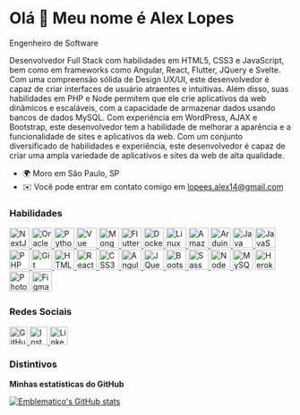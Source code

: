 Olá 👋 Meu nome é Alex Lopes
================================
Engenheiro de Software

Desenvolvedor Full Stack com habilidades em HTML5, CSS3 e JavaScript, bem como em frameworks como Angular, React,
Flutter, JQuery e Svelte. Com uma compreensão sólida de Design UX/UI, este desenvolvedor é capaz de criar interfaces de
usuário atraentes e intuitivas. Além disso, suas habilidades em PHP e Node permitem que ele crie aplicativos da web
dinâmicos e escaláveis, com a capacidade de armazenar dados usando bancos de dados MySQL. Com experiência em WordPress,
AJAX e Bootstrap, este desenvolvedor tem a habilidade de melhorar a aparência e a funcionalidade de sites e aplicativos
da web. Com um conjunto diversificado de habilidades e experiência, este desenvolvedor é capaz de criar uma ampla
variedade de aplicativos e sites da web de alta qualidade.

* 🌍 Moro em São Paulo, SP
* ✉️ Você pode entrar em contato comigo em lopees.alex14@gmail.com

### Habilidades

<p align="left">
    <a href="https://nextjs.org/docs" target="_blank" rel="noreferrer">
        <img src="https://raw.githubusercontent.com/danielcranney/readme-generator/main/public/icons/skills/nextjs-colored.svg"
        width="36" height="36" alt="NextJs" />
    </a>
    <a href="https://www.oracle.com/uk/index.html" target="_blank" rel="noreferrer">
        <img src="https://raw.githubusercontent.com/danielcranney/readme-generator/main/public/icons/skills/oracle-colored.svg"
        width="36" height="36" alt="Oracle" />
    </a>
    <a href="https://www.python.org/" target="_blank" rel="noreferrer">
        <img src="https://raw.githubusercontent.com/danielcranney/readme-generator/main/public/icons/skills/python-colored.svg"
        width="36" height="36" alt="Python" />
    </a>
    <a href="https://vuejs.org/" target="_blank" rel="noreferrer">
            <img src="https://raw.githubusercontent.com/danielcranney/readme-generator/main/public/icons/skills/vuejs-colored.svg"
        width="36" height="36" alt="Vue" />
        </a>
    <a href="https://www.mongodb.com/" target="_blank" rel="noreferrer">
            <img src="https://raw.githubusercontent.com/danielcranney/readme-generator/main/public/icons/skills/mongodb-colored.svg"
        width="36" height="36" alt="MongoDB" />
        </a>
    <a href="https://flutter.dev/" target="_blank" rel="noreferrer">
            <img src="https://raw.githubusercontent.com/danielcranney/readme-generator/main/public/icons/skills/flutter-colored.svg"
        width="36" height="36" alt="Flutter" />
    </a>
    <a href="https://www.docker.com/" target="_blank" rel="noreferrer">
            <img src="https://raw.githubusercontent.com/danielcranney/readme-generator/main/public/icons/skills/docker-colored.svg"
        width="36" height="36" alt="Docker" />
    </a>
    <a href="https://www.linux.org" target="_blank" rel="noreferrer">
            <img src="https://raw.githubusercontent.com/danielcranney/readme-generator/main/public/icons/skills/linux-colored.svg"
        width="36" height="36" alt="Linux" />
    </a>
    <a href="https://aws.amazon.com" target="_blank" rel="noreferrer">
            <img src="https://raw.githubusercontent.com/danielcranney/readme-generator/main/public/icons/skills/aws-colored.svg"
        width="36" height="36" alt="Amazon Web Services" />
    </a>
    <a href="https://store.arduino.cc/?gclid=Cj0KCQjw2eilBhCCARIsAG0Pf8uueBifykWcsSS4LPESeGQfxGVKJYnzV7bz471XfknQJy_1VINVWM8aAkLtEALw_wcB"
    target="_blank" rel="noreferrer">
        <img src="https://raw.githubusercontent.com/danielcranney/readme-generator/main/public/icons/skills/arduino-colored.svg"
        width="36" height="36" alt="Arduino" />
    </a>
    <a href="https://www.oracle.com/java/" target="_blank" rel="noreferrer">
        <img src="https://raw.githubusercontent.com/danielcranney/readme-generator/main/public/icons/skills/java-colored.svg"
            width="36" height="36" alt="Java" />
    </a>
    <a href="https://developer.mozilla.org/en-US/docs/Web/JavaScript" target="_blank" rel="noreferrer">
        <img src="https://raw.githubusercontent.com/danielcranney/readme-generator/main/public/icons/skills/javascript-colored.svg"
            width="36" height="36" alt="JavaScript" />
    </a>
    <a href="https://www.php.net/" target="_blank" rel="noreferrer">
        <img src="https://raw.githubusercontent.com/danielcranney/readme-generator/main/public/icons/skills/php-colored.svg"
            width="36" height="36" alt="PHP" />
    </a>
    <a href="https://git-scm.com/" target="_blank" rel="noreferrer">
        <img src="https://raw.githubusercontent.com/danielcranney/readme-generator/main/public/icons/skills/git-colored.svg"
            width="36" height="36" alt="Git" />
    </a>
    <a href="https://developer.mozilla.org/en-US/docs/Glossary/HTML5" target="_blank" rel="noreferrer">
        <img src="https://raw.githubusercontent.com/danielcranney/readme-generator/main/public/icons/skills/html5-colored.svg"
            width="36" height="36" alt="HTML5" />
    </a>
    <a href="https://reactjs.org/" target="_blank" rel="noreferrer">
        <img src="https://raw.githubusercontent.com/danielcranney/readme-generator/main/public/icons/skills/react-colored.svg"
            width="36" height="36" alt="React" />
    </a>
    <a href="https://www.w3.org/TR/CSS/#css" target="_blank" rel="noreferrer">
        <img src="https://raw.githubusercontent.com/danielcranney/readme-generator/main/public/icons/skills/css3-colored.svg"
            width="36" height="36" alt="CSS3" />
    </a>
    <a href="https://angular.io/" target="_blank" rel="noreferrer">
        <img src="https://raw.githubusercontent.com/danielcranney/readme-generator/main/public/icons/skills/angularjs-colored.svg"
            width="36" height="36" alt="Angular" />
    </a>
    <a href="https://jquery.com/" target="_blank" rel="noreferrer">
        <img src="https://raw.githubusercontent.com/danielcranney/readme-generator/main/public/icons/skills/jquery-colored.svg"
            width="36" height="36" alt="JQuery" />
    </a>
    <a href="https://getbootstrap.com/" target="_blank" rel="noreferrer">
        <img src="https://raw.githubusercontent.com/danielcranney/readme-generator/main/public/icons/skills/bootstrap-colored.svg"
            width="36" height="36" alt="Bootstrap" />
    </a>
    <a href="https://sass-lang.com/" target="_blank" rel="noreferrer">
        <img src="https://raw.githubusercontent.com/danielcranney/readme-generator/main/public/icons/skills/sass-colored.svg"
            width="36" height="36" alt="Sass" />
    </a>
    <a href="https://nodejs.org/en/" target="_blank" rel="noreferrer">
        <img src="https://raw.githubusercontent.com/danielcranney/readme-generator/main/public/icons/skills/nodejs-colored.svg"
            width="36" height="36" alt="NodeJS" />
    </a>
    <a href="https://www.mysql.com/" target="_blank" rel="noreferrer">
        <img src="https://raw.githubusercontent.com/danielcranney/readme-generator/main/public/icons/skills/mysql-colored.svg"
            width="36" height="36" alt="MySQL" /></a>
    <a href="https://www.heroku.com/" target="_blank" rel="noreferrer">
        <img src="https://raw.githubusercontent.com/danielcranney/readme-generator/main/public/icons/skills/heroku-colored.svg"
            width="36" height="36" alt="Heroku" /></a>
    <a href="https://www.adobe.com/uk/products/photoshop.html" target="_blank" rel="noreferrer">
        <img src="https://raw.githubusercontent.com/danielcranney/readme-generator/main/public/icons/skills/photoshop-colored.svg"
            width="36" height="36" alt="Photoshop" /></a>
    <a href="https://www.figma.com/" target="_blank" rel="noreferrer">
        <img src="https://raw.githubusercontent.com/danielcranney/readme-generator/main/public/icons/skills/figma-colored.svg"
            width="36" height="36" alt="Figma" /></a>
</p>

### Redes Sociais

<p align="left"></p>
<a href="https://www.github.com/Emblematico" target="_blank" rel="noreferrer">
    <img src="https://raw.githubusercontent.com/danielcranney/readme-generator/main/public/icons/socials/github-dark.svg"
        width="32" height="32" alt="GitHub">
</a>
<a href="http://www.instagram.com/lopees_alex" target="_blank" rel="noreferrer">
    <img src="https://raw.githubusercontent.com/danielcranney/readme-generator/main/public/icons/socials/instagram.svg"
        width="32" height="32" alt="Instagram">
</a>
<a href="https://www.linkedin.com/in/alex-lopes-5a1489232" target="_blank" rel="noreferrer">
    <img src="https://raw.githubusercontent.com/danielcranney/readme-generator/main/public/icons/socials/linkedin.svg"
        width="32" height="32" alt="LinkedIn">
</a>

### Distintivos

<b>Minhas estatísticas do GitHub</b>

<p align="left"></p>
<a href="https://www.github.com/Emblematico">
    <img src="https://github-readme-stats.vercel.app/api?username=Emblematico&show_icons=true&hide=&count_private=true&title_color=0891b2&text_color=ffffff&icon_color=0891b2&bg_color=1c1917&hide_border=true&show_icons=true"
        alt="Emblematico's GitHub stats">
</a>
